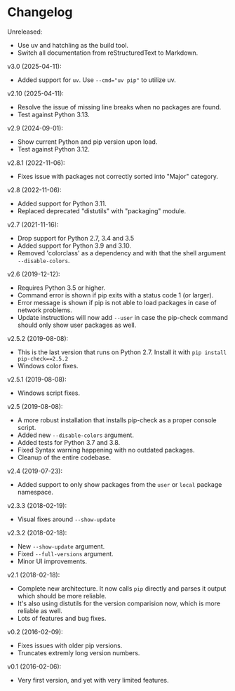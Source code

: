 # Changelog

Unreleased:

- Use uv and hatchling as the build tool.
- Switch all documentation from reStructuredText to Markdown.

v3.0 (2025-04-11):

- Added support for ``uv``. Use ``--cmd="uv pip"`` to utilize uv.

v2.10 (2025-04-11):

- Resolve the issue of missing line breaks when no packages are found.
- Test against Python 3.13.

v2.9 (2024-09-01):

- Show current Python and pip version upon load.
- Test against Python 3.12.

v2.8.1 (2022-11-06):

- Fixes issue with packages not correctly sorted into "Major" category.

v2.8 (2022-11-06):

- Added support for Python 3.11.
- Replaced deprecated "distutils" with "packaging" module.

v2.7 (2021-11-16):

- Drop support for Python 2.7, 3.4 and 3.5
- Added support for Python 3.9 and 3.10.
- Removed 'colorclass' as a dependency and with that the shell argument
  `--disable-colors`.

v2.6 (2019-12-12):

- Requires Python 3.5 or higher.
- Command error is shown if pip exits with a status code 1 (or larger).
- Error message is shown if pip is not able to load packages in case of
  network problems.
- Update instructions will now add ``--user`` in case the pip-check command
  should only show user packages as well.

v2.5.2 (2019-08-08):

- This is the last version that runs on Python 2.7. Install it with
  ``pip install pip-check==2.5.2``
- Windows color fixes.

v2.5.1 (2019-08-08):

- Windows script fixes.

v2.5 (2019-08-08):

- A more robust installation that installs pip-check as a proper console script.
- Added new ``--disable-colors`` argument.
- Added tests for Python 3.7 and 3.8.
- Fixed Syntax warning happening with no outdated packages.
- Cleanup of the entire codebase.

v2.4 (2019-07-23):

- Added support to only show packages from the ``user`` or ``local`` package
  namespace.

v2.3.3 (2018-02-19):

- Visual fixes around ``--show-update``

v2.3.2 (2018-02-18):

- New ``--show-update`` argument.
- Fixed ``--full-versions`` argument.
- Minor UI improvements.

v2.1 (2018-02-18):

- Complete new architecture. It now calls ``pip`` directly and parses it output
  which should be more reliable.
- It's also using distutils for the version comparision now, which is more
  reliable as well.
- Lots of features and bug fixes.

v0.2 (2016-02-09):

- Fixes issues with older pip versions.
- Truncates extremly long version numbers.

v0.1 (2016-02-06):

- Very first version, and yet with very limited features.
